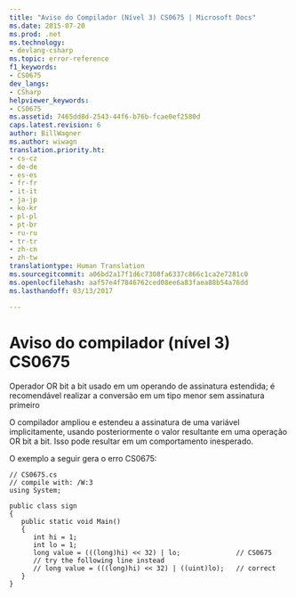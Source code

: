 ```yaml
---
title: "Aviso do Compilador (Nível 3) CS0675 | Microsoft Docs"
ms.date: 2015-07-20
ms.prod: .net
ms.technology:
- devlang-csharp
ms.topic: error-reference
f1_keywords:
- CS0675
dev_langs:
- CSharp
helpviewer_keywords:
- CS0675
ms.assetid: 7465dd8d-2543-44f6-b76b-fcae0ef2580d
caps.latest.revision: 6
author: BillWagner
ms.author: wiwagn
translation.priority.ht:
- cs-cz
- de-de
- es-es
- fr-fr
- it-it
- ja-jp
- ko-kr
- pl-pl
- pt-br
- ru-ru
- tr-tr
- zh-cn
- zh-tw
translationtype: Human Translation
ms.sourcegitcommit: a06bd2a17f1d6c7308fa6337c866c1ca2e7281c0
ms.openlocfilehash: aaf57e4f7846762ced08ee6a83faea88b54a76dd
ms.lasthandoff: 03/13/2017

---
```

# <a name="compiler-warning-level-3-cs0675"></a>Aviso do compilador (nível 3) CS0675
Operador OR bit a bit usado em um operando de assinatura estendida; é recomendável realizar a conversão em um tipo menor sem assinatura primeiro  
  
 O compilador ampliou e estendeu a assinatura de uma variável implicitamente, usando posteriormente o valor resultante em uma operação OR bit a bit. Isso pode resultar em um comportamento inesperado.  
  
 O exemplo a seguir gera o erro CS0675:  
  
```  
// CS0675.cs  
// compile with: /W:3  
using System;  
  
public class sign  
{  
   public static void Main()  
   {  
      int hi = 1;  
      int lo = 1;  
      long value = (((long)hi) << 32) | lo;              // CS0675  
      // try the following line instead  
      // long value = (((long)hi) << 32) | ((uint)lo);   // correct  
   }  
}  
```

